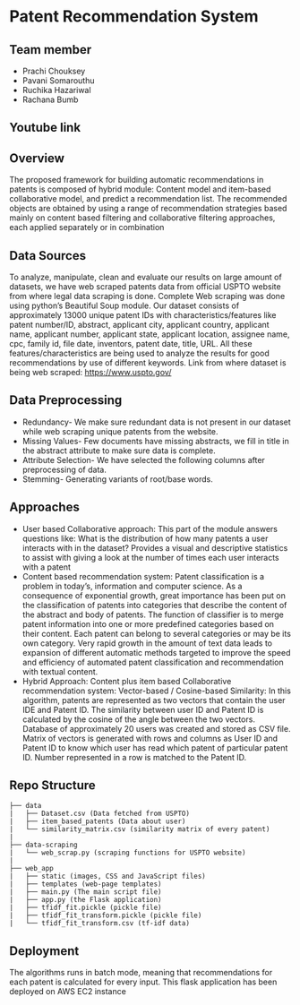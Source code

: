 # Patent Recommendation System

## Team member
* Prachi Chouksey
* Pavani Somarouthu
* Ruchika Hazariwal
* Rachana Bumb

## Youtube link


## Overview
The proposed framework for building automatic recommendations in patents is composed of hybrid module: Content model and item-based collaborative model, and predict a recommendation list. The recommended objects are obtained by using a range of recommendation strategies based mainly on content based filtering and collaborative filtering approaches, each applied separately or in combination


## Data Sources
To analyze, manipulate, clean and evaluate our results on large amount of datasets, we have web scraped patents data from official USPTO website from where legal data scraping is done. Complete Web scraping was done using python’s Beautiful Soup module. Our dataset consists of approximately 13000 unique patent IDs with characteristics/features like patent number/ID, abstract, applicant city, applicant country, applicant name, applicant number, applicant state, applicant location, assignee name, cpc, family id, file date, inventors, patent date, title, URL. All these features/characteristics are being used to analyze the results for good recommendations by use of different keywords.
Link from where dataset is being web scraped: https://www.uspto.gov/

## Data Preprocessing
* Redundancy- We make sure redundant data is not present in our dataset while web scraping unique patents from the website.
* Missing Values- Few documents have missing abstracts, we fill in title in the abstract attribute to make sure data is complete.
* Attribute Selection- We have selected the following columns after preprocessing of data.
* Stemming- Generating variants of root/base words.

## Approaches
* User based Collaborative approach: This part of the module answers questions like: What is the distribution of how many patents a user interacts with in the dataset? Provides a visual and descriptive statistics to assist with giving a look at the number of times each user interacts with a patent
* Content based recommendation system: Patent classification is a problem in today’s, information and computer science. As a consequence of exponential growth, great importance has been put on the classification of patents into categories that describe the content of the abstract and body of patents. The function of classifier is to merge patent information into one or more predefined categories based on their content. Each patent can belong to several categories or may be its own category. Very rapid growth in the amount of text data leads to expansion of different automatic methods targeted to improve the speed and efficiency of automated patent classification and recommendation with textual content.
* Hybrid Approach: Content plus item based Collaborative recommendation system: Vector-based / Cosine-based Similarity: In this algorithm, patents are represented as two vectors that contain the user IDE and Patent ID. The similarity between user ID and Patent ID is calculated by the cosine of the angle between the two vectors. Database of approximately 20 users was created and stored as CSV file. Matrix of vectors is generated with rows and columns as User ID and Patent ID to know which user has read which patent of particular patent ID. Number represented in a row is matched to the Patent ID.

## Repo Structure
```
├── data
|   ├── Dataset.csv (Data fetched from USPTO)
|   ├── item_based_patents (Data about user)
|   └── similarity_matrix.csv (similarity matrix of every patent)
|
├── data-scraping
|   └── web_scrap.py (scraping functions for USPTO website)
|
├── web_app
|   ├── static (images, CSS and JavaScript files)
|   ├── templates (web-page templates)
|   ├── main.py (The main script file)
|   ├── app.py (the Flask application)
|   ├── tfidf_fit.pickle (pickle file)
|   ├── tfidf_fit_transform.pickle (pickle file)
|   └── tfidf_fit_transform.csv (tf-idf data)
```

## Deployment
The algorithms runs in batch mode, meaning that recommendations for each patent is calculated for every input. This flask application has been deployed on AWS EC2 instance
